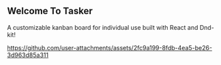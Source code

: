 ## Welcome To Tasker

A customizable kanban board for individual use built with React and Dnd-kit!

https://github.com/user-attachments/assets/2fc9a199-8fdb-4ea5-be26-3d963d85a311



